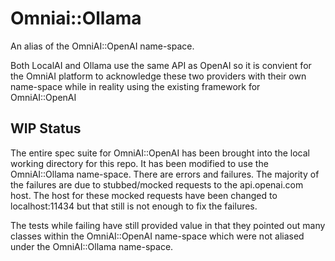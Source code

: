 # Omniai::Ollama

An alias of the OmniAI::OpenAI name-space.

Both LocalAI and Ollama use the same API as OpenAI so it is convient for the OmniAI platform to acknowledge these two providers with their own name-space while in reality using the existing framework for OmniAI::OpenAI

## WIP Status

The entire spec suite for OmniAI::OpenAI has been brought into the local working directory for this repo.  It has been modified to use the OmniAI::Ollama name-space.  There are errors and failures.  The majority of the failures are due to stubbed/mocked requests to the api.openai.com host.  The host for these mocked requests have been changed to localhost:11434 but that still is not enough to fix the failures.

The tests while failing have still provided value in that they pointed out many classes within the OmniAI::OpenAI name-space which were not aliased under the OmniAI::Ollama name-space.


